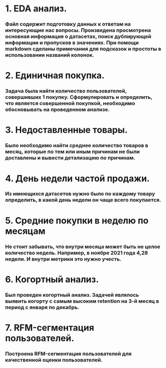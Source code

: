   # 1. EDA анализ.
  ### Файл содержит подготовку данных к ответам на интересующие нас вопросы. Произведена просмотрена основная информация о датасетах, поиск дублирующей информации и пропусков в значениях. При помощи markdown сделаны примечания для подсказок и простоты в использовании названий колонок.
  # 2. Единичная покупка.
  ### Задача была найти количество пользователей, совершивших 1 покупку. Сформулировать и определить, что является совершенной покупкой, необходимо обосновывать на проведенном анализе.
  # 3. Недоставленные товары.
  ### Было необходимо найти среднее количество товаров в месяц, которые по тем или иным причинам не были доставлены и вывести детализацию по причинам.
  # 4. День недели частой продажи.
  ### Из имеющихся датасетов нужно было по каждому товару определить, в какой день недели он чаще всего покупается.
  # 5. Средние покупки в неделю по месяцам
  ### Не стоит забывать, что внутри месяца может быть не целое количество недель. Например, в ноябре 2021 года 4,28 недели. И внутри метрики это нужно учесть.
  # 6. Когортный анализ.
  ### Был проведен когортный анализ. Задачей являлось выявить когорту с самым высоким retention на 3-й месяц в период с января по декабрь.
  # 7. RFM-сегментация пользователей. 
  ### Построена RFM-сегментация пользователей для качественной оценки пользователей.
